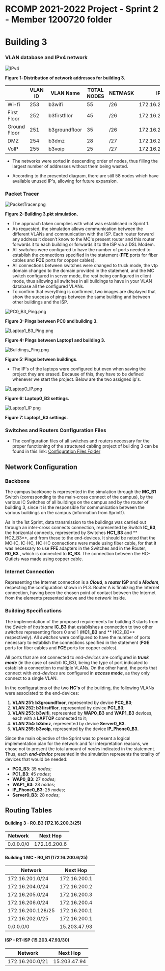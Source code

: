 RCOMP 2021-2022 Project - Sprint 2 - Member 1200720 folder
===========================================

# Building 3 #

### VLAN database and IPv4 network ###
![IPv4](images/ipv4treeBuild3.svg)

**Figure 1: Distribution of network addresses for building 3.**

|              | VLAN ID | VLAN Name     | TOTAL NODES | NETMASK | IP             | FIRST IP       | LAST IP        | BROADCAST      |
|--------------|---------|---------------|-------------|---------|----------------|----------------|----------------|----------------|
| Wi-fi        | 253     | b3wifi        | 55          | /26     | 172.16.205.0   | 172.16.205.1   | 172.16.205.62  | 172.16.205.63  |
| First Floor  | 252     | b3firstfllor  | 45          | /26     | 172.16.205.64  | 172.16.205.65  | 172.16.205.126 | 172.16.205.127 |
| Ground Floor | 251     | b3groundfloor | 35          | /26     | 172.16.205.128 | 172.16.205.129 | 172.16.205.190 | 172.16.205.191 |
| DMZ          | 254     | b3dmz         | 28          | /27     | 172.16.205.192 | 172.16.205.193 | 172.16.205.222 | 172.16.205.223 |
| VoIP         | 255     | b3voip        | 25          | /27     | 172.16.205.224 | 172.16.205.225 | 172.16.205.254 | 172.16.205.255 |

* The networks were sorted in descending order of nodes, thus filling the largest number of addresses without them being wasted.

* According to the presented diagram, there are still 58 nodes which have available unused IP's, allowing for future expansion.

### Packet Tracer ###

![PacketTracer.png](images/packetTracer.png)

**Figure 2: Building 3.pkt simulation.**

* The approach taken complies with what was established in Sprint 1.
* As requested, the simulation allows communication between the different VLANs and communication with the ISP. Each router forward any address it doesn't know to the MC's present router and this router forwards it to each building or forwards it to the ISP via a DSL Modem.
* All *switches* were configured to have the number of ports needed to establish the connections specified in the statement (**FFE** ports for fiber cables and **FCE** ports for copper cables).
* All connections between switches were changed to truck mode, the vtp domain changed to the domain provided in the statement, and the MC switch configured in server mode, the rest being configured in client mode, thus allowing all switches in all buildings to have in your VLAN database all the configured VLANs.
* To confirm that everything is confirmed, two images are displayed that show the success of pings between the same building and between other buildings and the ISP.

![PC0_B3_Ping.png](images/PC0_B3_Ping.png)

**Figure 3: Pings between PC0 and building 3.**

![Laptop1_B3_Ping.png](images/Laptop1_B3_Ping.png)

**Figure 4: Pings between Laptop1 and building 3.**

![Buildings_Ping.png](images/buildings_Ping.png)

**Figure 5: Pings between buildings.**

* The IP's of the laptops were configured but even when saving the project they are erased. Because of this, they have to be defined whenever we start the project. Below are the two assigned ip's.

![LaptopO_IP.png](images/laptop0_ip.png)

**Figure 6: Laptop0_B3 settings.**

![Laptop1_IP.png](images/laptop1_ip.png)

**Figure 7: Laptop1_B3 settings.**

### Switches and Routers Configuration Files ###

* The configuration files of all switches and routers necessary for the proper functioning of the structured cabling project of building 3 can be found in this link: [Configuration Files Folder](config-files) 

## Network Configuration ##

### Backbone ###

The campus backbone is represented in the simulation through the **MC_B1** Switch (corresponding to the main-cross connect of the campus), by the various IC Switches of all buildings on the campus and by the router of building 3, since it is the responsible for communication between the various buildings on the campus (information from Sprint1).

As in the 1st Sprint, data transmission to the buildings was carried out through an inter-cross connects connection, represented by Switch **IC_B3**, the horizontal connects, represented by Switches **HC1_B3** and ** HC2_B3**, and from these to the end-devices. It should be noted that the MC-IC, IC-HC, HC-HC connections were made using fiber cable, for that it was necessary to use **FFE** adapters in the Switches and in the Router, **R0_B3** , which is connected to **IC_B3**. The connection between the HC-Outlets was made using copper cable.

### Internet Connection ### 

Representing the Internet connection is a ***Cloud***, a ***router* ISP** and a ***Modem***, respecting the configuration shown in PL3. Router A is finalizing the Internet connection, having been the chosen point of contact between the Internet from the elements presented above and the *network* inside.

### Building Specifications ###

The implementation of the proposed requirements for building 3 starts from the *Switch* of *hostname* **IC_B3** that establishes a connection to two other *switches* representing floors 0 and 1 (**HC1_B3** and ** HC2_B3** respectively). All *switches* were configured to have the number of ports necessary to establish the connections specified in the statement (**FGE** ports for fiber cables and **FCE** ports for copper cables).

All ports that are not connected to *end-devices* are configured in ***trunk mode*** (in the case of *switch* IC_B3), being the type of port indicated to establish a connection to multiple VLANs. On the other hand, the ports that connect with *end-devices* are configured in ***access mode***, as they only connect to a single VLAN.

In the configurations of the two **HC's** of the building, the following VLANs were associated to the end-devices:

1. **VLAN 251: b3groundfloor**, represented by device **PC0_B3**;
2. **VLAN 252: b3firstfllor**, represented by device **PC1_B3**;
3. **VLAN 253: b3wifi**, represented by **WAP0_B3** and **WAP1_B3** devices, each with a **LAPTOP** connected to it;
4. **VLAN 254: b3dmz**, represented by device **Server0_B3**.
5. **VLAN 255: b3voip**, represented by the device **IP_Phone0_B3**.

Since the main objective of the Sprint was to present a logical implementation plan for the network and for interpretation reasons, we chose not to present the total amount of *nodes* indicated in the statement. Thus, each ***end-device*** presented in the simulation represents the totality of devices that would be needed:

* **PC0_B3**: 35 *nodes*;
* **PC1_B3**: 45 *nodes*;
* **WAP0_B3**: 27 *nodes*;
* **WAP1_B3**: 28 *nodes*;
* **IP_Phone0_B3**: 25 *nodes*;
* **Server0_B3**: 28 *nodes*;

## Routing Tables ##

#### Building 3 - R0_B3 (172.16.200.3/25) ###

| Network     | Next Hop      |
|-------------|---------------|
| 0.0.0.0/0   | 172.16.200.6  |

#### Building 1 MC - R0_B1 (172.16.200.6/25) ###

| Network           | Next Hop          |
|-------------------|-------------------|
| 172.16.201.0/24   | 172.16.200.1      |
| 172.16.204.0/24   | 172.16.200.2      |
| 172.16.205.0/24   | 172.16.200.3      |
| 172.16.206.0/24   | 172.16.200.4	     |
| 172.16.200.128/25 | 172.16.200.1      |
| 172.16.202.0/25   | 172.16.200.1      |
| 0.0.0.0/0         | 15.203.47.93    	 |

#### ISP - RT-ISP (15.203.47.93/30) ###

| Network          | Next Hop      |
|------------------|---------------|
| 172.16.200.0/21  | 15.203.47.94  |


